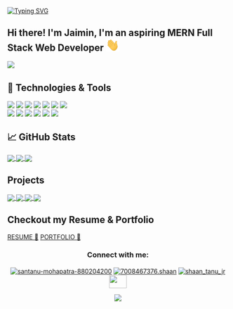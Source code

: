 [![Typing SVG](https://readme-typing-svg.herokuapp.com/?lines=Full+Stack+web+Developer;More+than+1500+Hours+Hard+Work;More+than+200+sleepless+nights)](https://git.io/typing-svg)

<h2> Hi there! I'm Jaimin, I'm an aspiring MERN Full Stack Web Developer <img src="https://raw.githubusercontent.com/ABSphreak/ABSphreak/master/gifs/Hi.gif" width="30px"> </h2>

<img src="https://camo.githubusercontent.com/5ddf73ad3a205111cf8c686f687fc216c2946a75005718c8da5b837ad9de78c9/68747470733a2f2f7468756d62732e6766796361742e636f6d2f4576696c4e657874446576696c666973682d736d616c6c2e676966" width="780" />

## 🔧 Technologies & Tools

![](https://img.shields.io/badge/OS-Windows-informational?style=flat&logo=windows&logoColor=white&color=yellow)
![](https://img.shields.io/badge/Code-JavaScript-informational?style=flat&logo=javascript&logoColor=white&color=yellow)
![](https://img.shields.io/badge/Code-TypeScript-informational?style=flat&logo=typescript&logoColor=white&color=yellow)
![](https://img.shields.io/badge/Tools-React-informational?style=flat&logo=react&logoColor=white&color=yellow)
![](https://img.shields.io/badge/Tools-Redux-informational?style=flat&logo=redux&logoColor=white&color=yellow)
![](https://img.shields.io/badge/Tools-Heroku-informational?style=flat&logo=heroku&logoColor=white&color=yellow)
![](https://img.shields.io/badge/Tools-Vercel-informational?style=flat&logo=vercel&logoColor=white&color=yellow)
<br />
![](https://img.shields.io/badge/Tools-Netlify-informational?style=flat&logo=netlify&logoColor=white&color=yellow)
![](https://img.shields.io/badge/Tools-Node.js-informational?style=flat&logo=nodejs&logoColor=white&color=yellow)
![](https://img.shields.io/badge/Tools-MongoDB-informational?style=flat&logo=mongodb&logoColor=white&color=yellow)
![](https://img.shields.io/badge/Tools-Express-informational?style=flat&logo=express&logoColor=white&color=yellow)
![](https://img.shields.io/badge/Tools-GitHub-informational?style=flat&logo=github&logoColor=white&color=yellow)
![](https://img.shields.io/badge/Tools-Tailwind-informational?style=flat&logo=tailwind&logoColor=white&color=yellow)


## &#x1f4c8; GitHub Stats

<a href='https://github-readme-stats.vercel.app/api/top-langs/?username=JaiminSheladiya&theme=radical'>
  <img align="center" src="https://github-readme-stats.vercel.app/api/top-langs/?username=JaiminSheladiya&theme=radical"  height="190px" />
</a>
  
  <a href= 'https://github-readme-stats.vercel.app/api?username=JaiminSheladiya&count_private=true&theme=radical&show_icons=true'>
  <img align="center" cursor='none' src="https://github-readme-stats.vercel.app/api?username=JaiminSheladiya&count_private=true&theme=radical&show_icons=true"  height="190px" />
  </a>

  <a href= 'https://github-readme-streak-stats.herokuapp.com/?user=JaiminSheladiya&theme=radical&hide_border=false' >
  <img align="center" cursor='none' src="https://github-readme-streak-stats.herokuapp.com/?user=JaiminSheladiya&theme=radical&hide_border=false"  height="190px" />
  </a>
  
## Projects


<a href="https://github.com/Randhir200/expert-hand-9078">
  <img align="center" src="https://github-readme-stats.vercel.app/api/pin/?username=Randhir200&repo=expert-hand-9078&theme=radical" height="150px"  />
</a>    

<a href="https://github.com/Sumit-Gangwar/Farfetch-Project">
  <img align="center" src="https://github-readme-stats.vercel.app/api/pin/?username=Sumit-Gangwar&repo=Farfetch-Project&theme=radical" height="150px"  />
</a>    

<a href="https://github.com/JaiminSheladiya/Uboric-website-clone">
  <img align="center" src="https://github-readme-stats.vercel.app/api/pin/?username=JaiminSheladiya&repo=Uboric-website-clone&theme=radical" height="150px"  />
</a>    

<a href="https://github.com/Kunal-Ladhani/Banggood-Clone">
  <img align="center" src="https://github-readme-stats.vercel.app/api/pin/?username=Kunal-Ladhani&repo=Banggood-Clone&theme=radical" height="150px"  />
</a>    
  
## Checkout my Resume & Portfolio


[RESUME 🎯](https://drive.google.com/file/d/1NWhUpvHKe6_dxSrfl_CF0WqP8fbwBK03/view?usp=sharing)
[PORTFOLIO 🚀](https://jaimin-portfolio.netlify.app/)


 <h3 align="center">Connect with me:</h3>
<p align="center">
<a href="https://www.linkedin.com/in/jaiminsheladiya/" target="_blank"><img align="center" src="https://raw.githubusercontent.com/rahuldkjain/github-profile-readme-generator/master/src/images/icons/Social/linked-in-alt.svg" alt="santanu-mohapatra-880204200" height="30" width="40" /></a>
<a href="https://www.facebook.com/profile.php?id=100008489898991" target="_blank"><img align="center" src="https://raw.githubusercontent.com/rahuldkjain/github-profile-readme-generator/master/src/images/icons/Social/facebook.svg" alt="7008467376.shaan" height="30" width="40" /></a>
<a href="https://www.instagram.com/jaimins106/" target="_blank"><img align="center" src="https://raw.githubusercontent.com/rahuldkjain/github-profile-readme-generator/master/src/images/icons/Social/instagram.svg" alt="shaan_tanu_jr" height="30" width="40" /></a>
<a href="mailto:jaimins365635@gmail.com?subject=Regarding Contact" target="_blank"><img align="center" src="https://www.svgrepo.com/show/303161/gmail-icon-logo.svg" height="30" width="40" /></a>
</p>

 <p align="center"><img  src="https://raw.githubusercontent.com/Trilokia/Trilokia/379277808c61ef204768a61bbc5d25bc7798ccf1/bottom_header.svg"></p>
